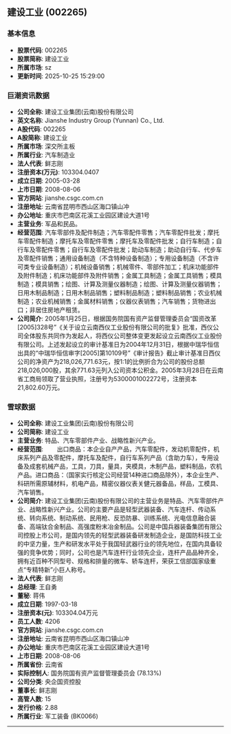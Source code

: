 ## 建设工业 (002265)

### 基本信息

- **股票代码**: 002265
- **股票简称**: 建设工业
- **所属市场**: sz
- **更新时间**: 2025-10-25 15:29:00

### 巨潮资讯数据

- **公司全称**: 建设工业集团(云南)股份有限公司
- **英文名称**: Jianshe Industry Group (Yunnan) Co., Ltd.
- **A股代码**: 002265
- **A股简称**: 建设工业
- **所属市场**: 深交所主板
- **所属行业**: 汽车制造业
- **法人代表**: 鲜志刚
- **注册资本(万元)**: 103304.0407
- **成立日期**: 2005-03-28
- **上市日期**: 2008-08-06
- **官方网站**: jianshe.csgc.com.cn
- **注册地址**: 云南省昆明市西山区海口镇山冲
- **办公地址**: 重庆市巴南区花溪工业园区建设大道1号
- **主营业务**: 军品和民品。
- **经营范围**: 汽车零部件及配件制造；汽车零配件零售；汽车零配件批发；摩托车零配件制造；摩托车及零配件零售；摩托车及零配件批发；自行车制造；自行车及零配件零售；自行车及零配件批发；助动车制造；助动自行车、代步车及零配件销售；通用设备制造（不含特种设备制造）；专用设备制造（不含许可类专业设备制造）；机械设备销售；机械零件、零部件加工；机床功能部件及附件制造；机床功能部件及附件销售；金属工具制造；金属工具销售；模具制造；模具销售；绘图、计算及测量仪器制造；绘图、计算及测量仪器销售；日用木制品制造；日用木制品销售；塑料制品制造；塑料制品销售；农业机械制造；农业机械销售；金属材料销售；仪器仪表销售；汽车销售；货物进出口；非居住房地产租赁。
- **公司简介**: 2005年1月25日，根据国务院国有资产监督管理委员会“国资改革[2005]328号”《关于设立云南西仪工业股份有限公司的批复》批准，西仪公司全体股东共同作为发起人，将西仪公司整体变更发起设立云南西仪工业股份有限公司。上述发起设立的审计基准日为2004年12月31日，根据中瑞华恒信出具的“中瑞华恒信审字[2005]第10109号”《审计报告》截止审计基准日西仪公司的净资产为218,026,771.63元，按1:1的比例折合为公司的股份总额218,026,000股，其余771.63元列入公司资本公积金。2005年3月28日在云南省工商局领取了营业执照，注册号为5300001002272号，注册资本21,802.60万元。

### 雪球数据

- **公司全称**: 建设工业集团(云南)股份有限公司
- **公司简称**: 建设工业
- **主营业务**: 特品、汽车零部件产业、战略性新兴产业。
- **经营范围**: 　　出口商品：本企业自产产品，汽车零配件，发动机零配件，机床系列产品及零配件，摩托车及配件，自行车系列产品（含助力车），专用设备及成套机械产品，工具，刀具，量具，夹模具，木制产品，塑料制品，农机产品。进口商品：（国家实行核定公司经营14种进口商品除外），本企业生产、科研所需原辅材料，机电产品，精密仪器仪表关健元器备品，样品，工模具、汽车销售。
- **公司简介**: 建设工业集团(云南)股份有限公司的主营业务是特品、汽车零部件产业、战略性新兴产业。公司的主要产品是轻型武器装备、汽车连杆、传动系统、转向系统、制动系统、民用枪、反恐防暴、训练系统、光电信息融合装备、高端钛合金制品、高强度粉末冶金制品。公司是中国兵器装备集团有限公司控股上市公司，是国内领先的轻型武器装备研发制造企业，是国防科技工业的中坚力量，生产和研发水平处于我国轻武器行业的领先地位，在国内具备较强的竞争优势；同时，公司也是汽车连杆行业领先企业，连杆产品品种齐全，拥有近百种不同型号、规格和排量的微车、轿车连杆，荣获工信部国家级重点“专精特新”小巨人称号。
- **法人代表**: 鲜志刚
- **总经理**: 王自勇
- **董秘**: 蒋伟
- **成立日期**: 1997-03-18
- **注册资本(元)**: 103304.04万元
- **员工人数**: 4206
- **官方网站**: jianshe.csgc.com.cn
- **注册地址**: 云南省昆明市西山区海口镇山冲
- **办公地址**: 重庆市巴南区花溪工业园区建设大道1号
- **上市日期**: 2008-08-06
- **所属省份**: 云南省
- **实际控制人**: 国务院国有资产监督管理委员会 (78.13%)
- **公司分类**: 央企国资控股
- **董事长**: 鲜志刚
- **高管人数**: 15
- **发行价格**: 2.88
- **所属行业**: 军工装备 (BK0066)

---